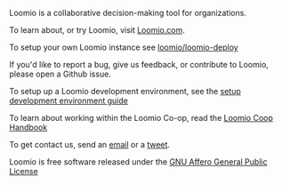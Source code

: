 Loomio is a collaborative decision-making tool for organizations.

To learn about, or try Loomio, visit [Loomio.com](https://www.loomio.com).

To setup your own Loomio instance see [loomio/loomio-deploy](https://github.com/loomio/loomio-deploy)

If you'd like to report a bug, give us feedback, or contribute to Loomio, please open a Github issue.

To setup up a Loomio development environment, see the [setup development environment guide](DEVSETUP.md)

To learn about working within the Loomio Co-op, read the [Loomio Coop Handbook](https://github.com/loomio/loomio-coop-handbook)

To get contact us, send an [email](mailto:contact@loomio.com) or a [tweet](https://twitter.com/Loomio).

Loomio is free software released under the [GNU Affero General Public License](LICENSE.txt)

